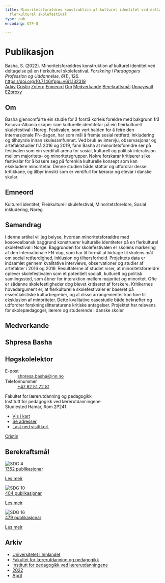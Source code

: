 ```yaml
---
title: Minoritetsforældres konstruktion af kulturel identitet ved deltagelse på en
  flerkulturel skolefestival
type: pub
encoding: UTF-8

---
```

<h1>Publikasjon</h1>
<article id="csl-bib-container-HEPPFHAU" class="csl-bib-container">
  <div class="csl-bib-body"> <div class="csl-entry">Basha, S. (2022). Minoritetsforældres konstruktion af kulturel identitet ved deltagelse på en flerkulturel skolefestival. <i>Forskning i Pædagogers Profession og Uddannelse</i>, <i>6</i>(1), 126. <a href="https://doi.org/10.7146/fppu.v6i1.132319">https://doi.org/10.7146/fppu.v6i1.132319</a></div> </div>
  <div class="csl-bib-buttons">
    <a href="#taxonomy-article-HEPPFHAU" alt="archive" class="csl-bib-button">Arkiv</a>
    <a href="https://app.cristin.no/results/show.jsf?id=2017251" alt="Cristin" class="csl-bib-button">Cristin</a>
    <a href="http://zotero.org/groups/5881554/items/HEPPFHAU" alt="Zotero" class="csl-bib-button">Zotero</a>
    <a href="#keywords-article-HEPPFHAU" alt="keywords" class="csl-bib-button">Emneord</a>
    <a href="#about-article-HEPPFHAU" alt="about_pub" class="csl-bib-button">Om</a>
    <a href="#contributors-article-HEPPFHAU" alt="contributors" class="csl-bib-button">Medverkande</a>
    <a href="#sdg-article-HEPPFHAU" alt="sdg" class="csl-bib-button">Berekraftsmål</a>
    <a href="https://tidsskrift.dk/FPPU/article/download/132319/177593" alt="Unpaywall" class="csl-bib-button">Unpaywall</a>
    <a href="https://tidsskrift.dk/FPPU/article/download/132319/177593" alt="EZproxy" class="csl-bib-button">EZproxy</a>
  </div>
  <div id="csl-bib-meta-container-HEPPFHAU"></div>
</article>
<div id="csl-bib-meta-HEPPFHAU" class="csl-bib-meta">
  <article id="about-article-HEPPFHAU" class="about_pub-article">
    <h1>Om</h1>
    Basha gjennomførte ein studie for å forstå korleis foreldre med bakgrunn frå Kosovo-Albania skaper sine kulturelle identitetar på ein fleirkulturell skulefestival i Noreg. Festivalen, som vert halden for å feire den internasjonale FN-dagen, har som mål å fremje sosial rettferd, inkludering og tilhøyrsle innan skulesamfunnet. Ved bruk av intervju, observasjonar og artefaktstudier frå 2016 og 2019, fann Basha at minoritetsforeldre ser på festivalen som ein verdifull arena for sosial, kulturell og politisk interaksjon mellom majoritets- og minoritetsgrupper. Nokre forskarar kritiserer slike festivalar for å basere seg på forenkla kulturelle konsept som kan ekskludere minoritetar. Denne studien både støttar og utfordrar desse kritikkane, og tilbyr innsikt som er verdifull for lærarar og elevar i danske skular.
  </article>
  <article id="keywords-article-HEPPFHAU" class="keywords-article">
    <h1>Emneord</h1>
    Kulturell identitet, Fleirkulturell skulefestival, Minoritetsforeldre, Sosial inkludering, Noreg
  </article>
  <article id="abstract-article-HEPPFHAU" class="abstract-article">
    <h1>Samandrag</h1>
    I denne artikel vil jeg belyse, hvordan minoritetsforældre med kosovoalbansk baggrund konstruerer kulturelle identiteter på en flerkulturel skolefestival i Norge. Baggrunden for skolefestivalen er skolens markering af den Internationale FN-dag, som har til formål at bidrage til skolens mål om social retfærdighed, inklusion og tilhørsforhold. Projektets data er indsamlet gennem kvalitative interviews, observationer og studier af artefakter i 2016 og 2019. Resultaterne af studiet viser, at minoritetsforældre oplever skolefestivalen som et potentielt socialt, kulturelt og politisk samlingssted, som åbner for interaktion mellem majoritet og minoritet. Ofte er sådanne skolefestligheder dog blevet kritiseret af forskere. Kritikernes hovedargument er, at flerkulturelle skolefestivaler er baseret på essentialistiske kulturbegreber, og at disse arrangementer kan føre til eksklusion af minoriteter. Dette kvalitative casestudie både bekræfter og udfordrer forskningslitteraturens kritiske antagelser. Projektet har relevans for skolepædagoger, lærere og studerende i danske skoler
  </article>
  <article id="contributors-article-HEPPFHAU" class="contributors-article">
    <h1>Medverkande</h1>
    <div class="personas"> <div class="vrtx-hinn-person-card"> <div class="photo"> <i class="lar la-user-circle missing-person"></i> </div> <div class="info"> <hgroup><h1>Shpresa Basha</h1> <h2>Høgskolelektor</h2> </hgroup><dl> <dt>E-post</dt> <dd> <a href="mailto:shpresa.basha@inn.no">shpresa.basha@inn.no</a> </dd> <dt>Telefonnummer</dt> <dd><a href="tel:+4762517281"> +47 62 51 72 81 </a></dd> </dl> <p> Fakultet for lærerutdanning og pedagogikk<br> Institutt for pedagogikk ved lærerutdanningene<br> Studiested Hamar, Rom 2P241 </p> <ul class="vrtx-hinn-links"> <li><a href="https://www.google.com/maps?q=60.796004,11.072099">Vis i kart</a></li> <li><a href="https://www.inn.no/finn-en-ansatt/shpresa-basha.html#vrtx-hinn-addresses">Se adresser</a></li> <li><a href="https://www.inn.no/finn-en-ansatt/shpresa-basha.html?vrtx=vcf">Last ned visittkort</a></li> </ul> </div> </div> <a href="https://app.cristin.no/persons/show.jsf?id=779375" alt="Cristin URL" class="personas-cristin">Cristin</a> </div>
  </article>
  <article id="sdg-article-HEPPFHAU" class="sdg-article">
    <h1>Berekraftsmål</h1>
    <div class="sdg-container"><div id="sdg4" class="sdg">
        <img src="{{< params subfolder >}}images/sdg/sdg04_nn.png" class="image" alt="SDG 4">
        <div class="sdg-overlay">
          <a href="/nn/archive/?key=?sdg=4#archive" class="sdg-publication-count"><span>1352</span> publikasjonar</a>
          <p><a href="https://fn.no/om-fn/fns-baerekraftsmaal/god-utdanning?lang=nno-NO" class="sdg-read-more">Les meir</a></p>
        </div>
      </div> <div id="sdg10" class="sdg">
        <img src="{{< params subfolder >}}images/sdg/sdg10_nn.png" class="image" alt="SDG 10">
        <div class="sdg-overlay">
          <a href="/nn/archive/?key=?sdg=10#archive" class="sdg-publication-count"><span>404</span> publikasjonar</a>
          <p><a href="https://fn.no/om-fn/fns-baerekraftsmaal/mindre-ulikhet?lang=nno-NO" class="sdg-read-more">Les meir</a></p>
        </div>
      </div> <div id="sdg16" class="sdg">
        <img src="{{< params subfolder >}}images/sdg/sdg16_nn.png" class="image" alt="SDG 16">
        <div class="sdg-overlay">
          <a href="/nn/archive/?key=?sdg=16#archive" class="sdg-publication-count"><span>479</span> publikasjonar</a>
          <p><a href="https://fn.no/om-fn/fns-baerekraftsmaal/fred-rettferdighet-og-velfungerende-institusjoner?lang=nno-NO" class="sdg-read-more">Les meir</a></p>
        </div>
      </div></div>
  </article>
  <article id="taxonomy-article-HEPPFHAU" class="taxonomy-article">
    <h1>Arkiv</h1>
    <ul>
      <li>
        <a href="/nn/archive/?key=3DCRN523">Universitetet i Innlandet</a>
      </li>
      <li>
        <a href="/nn/archive/?key=WYNZA47F">Fakultet for lærerutdanning og pedagogikk</a>
      </li>
      <li>
        <a href="/nn/archive/?key=BKPR6TE7">Institutt for pedagogikk ved lærerutdanningene</a>
      </li>
      <li>
        <a href="/nn/archive/?key=TCNVQDW8">2022</a>
      </li>
      <li>
        <a href="/nn/archive/?key=HBBPWLKW">April</a>
      </li>
    </ul>
  </article>
</div>
